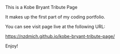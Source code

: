This is a Kobe Bryant Tribute Page

It makes up the first part of my coding portfolio.

You can see visit page live at the following URL:

https://nzdmich.github.io/kobe-bryant-tribute-page/

Enjoy!
